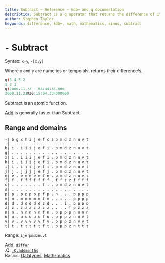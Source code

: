 ```yaml
---
title: Subtract – Reference – kdb+ and q documentation
description: Subtract is a q operator that returns the difference of its arguments.
author: Stephen Taylor
keywords: difference, kdb+, math, mathematics, minus, subtract
---
```

# `-` Subtract



Syntax: `x-y`, `-[x;y]`

Where `x` and `y` are numerics or temporals, returns their difference/s.

```q
q)3 4 5-2
1 2 3
q)2000.11.22 - 03:44:55.666
2000.11.21D20:15:04.334000000
```

Subtract is an atomic function.

[Add](add.md) is generally faster than Subtract.
<!-- FIXME Examples with dictionaries and tables -->


## Range and domains

```txt
-| b g x h i j e f c s p m d z n u v t
-| -----------------------------------
b| i . i i i j e f i . p m d z n u v t
g| . . . . . . . . . . . . . . . . . .
x| i . i i i j e f i . p m d z n u v t
h| i . i i i j e f i . p m d z n u v t
i| i . i i i j e f i . p m d z n u v t
j| j . j j j j e f j . p m d z n u v t
e| e . e e e e e f e . p m d z n u v t
f| f . f f f f f f f . f f z z f f f f
c| . . . . . . . f . . p m d z n u v t
s| . . . . . . . . . . . . . . . . . .
p| p . p p p p p f p . n . . . p p p p
m| m . m m m m m f m . . i . . p p p p
d| d . d d d d d z d . . . i . p p p p
z| z . z z z z z z z . . . . f p z z z
n| n . n n n n n f n . p p p p n n n n
u| u . u u u u u f u . p p p z n u v t
v| v . v v v v v f v . p p p z n v v t
t| t . t t t t t f t . p p p z n t t t
```

Range: `ijefpmdznuvt`

<i class="far fa-hand-point-right"></i> 
[Add](add.md), 
[`differ`](differ.md)  
.Q: [`.Q.addmonths`](dotq.md#qaddmonths)  
Basics: [Datatypes](../basics/datatypes.md), 
[Mathematics](../basics/math.md)



